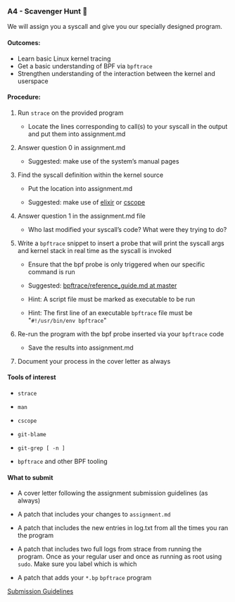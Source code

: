 ### A4 - Scavenger Hunt 🔎

We will assign you a syscall and give you our specially designed program.

#### Outcomes:

* Learn basic Linux kernel tracing
* Get a basic understanding of BPF via `bpftrace`
* Strengthen understanding of the interaction between the kernel and userspace

#### Procedure:

1. Run `strace` on the provided program

	 * Locate the lines corresponding to call(s) to your syscall in the output and put them into assignment.md

2. Answer question 0 in assignment.md

	* Suggested: make use of the system’s manual pages

3. Find the syscall definition within the kernel source

	* Put the location into assignment.md

	* Suggested: make use of [elixir](https://elixir.bootlin.com/) or [cscope](http://cscope.sourceforge.net/)

4. Answer question 1 in the assignment.md file

	* Who last modified your syscall’s code? What were they trying to do?

5. Write a `bpftrace` snippet to insert a probe that will print the syscall args and kernel stack in real time as the syscall is invoked

	* Ensure that the bpf probe is only triggered when our specific command is run

	* Suggested: [bpftrace/reference_guide.md at master](https://github.com/iovisor/bpftrace/blob/master/docs/reference_guide.md#5-str-strings)

	* Hint: A script file must be marked as executable to be run

	* Hint: The first line of an executable `bpftrace` file must be "`#!/usr/bin/env bpftrace`"

6. Re-run the program with the bpf probe inserted via your `bpftrace` code

	* Save the results into assignment.md

7. Document your process in the cover letter as always


#### Tools of interest

* `strace`

* `man`

* `cscope`

* `git-blame`

* `git-grep [ -n ]`

* `bpftrace` and other BPF tooling

#### What to submit

* A cover letter following the assignment submission guidelines (as always)

* A patch that includes your changes to `assignment.md`

* A patch that includes the new entries in log.txt from all the times you ran the program

* A patch that includes two full logs from strace from running the program. Once as your regular user and once as running as root using `sudo`. Make sure you label which is which

* A patch that adds your `*.bp` `bpftrace` program

[Submission Guidelines](submission_guidelines.html)
